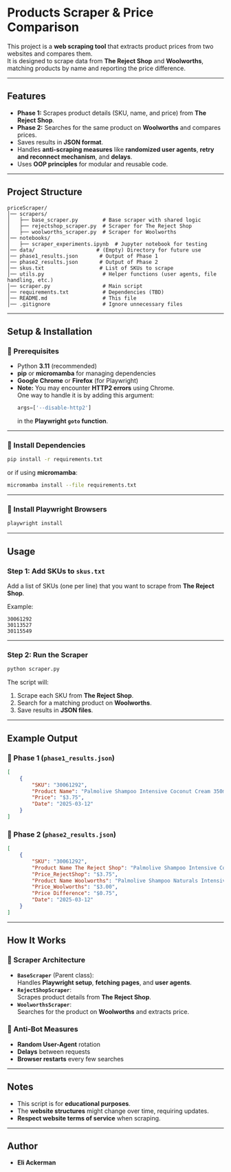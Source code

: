 # Products Scraper & Price Comparison

This project is a **web scraping tool** that extracts product prices from two websites and compares them.  
It is designed to scrape data from **The Reject Shop** and **Woolworths**, matching products by name and reporting the price difference.

---

## Features

- **Phase 1:** Scrapes product details (SKU, name, and price) from **The Reject Shop**.
- **Phase 2:** Searches for the same product on **Woolworths** and compares prices.
- Saves results in **JSON format**.
- Handles **anti-scraping measures** like **randomized user agents**, **retry and reconnect mechanism**, and **delays**.
- Uses **OOP principles** for modular and reusable code.

---

## Project Structure

```
priceScraper/
│── scrapers/
│   ├── base_scraper.py        # Base scraper with shared logic
│   ├── rejectshop_scraper.py  # Scraper for The Reject Shop
│   ├── woolworths_scraper.py  # Scraper for Woolworths
│── notebooks/
│   ├── scraper_experiments.ipynb  # Jupyter notebook for testing
│── data/                    # (Empty) Directory for future use
│── phase1_results.json       # Output of Phase 1
│── phase2_results.json       # Output of Phase 2
│── skus.txt                  # List of SKUs to scrape
│── utils.py                   # Helper functions (user agents, file handling, etc.)
│── scraper.py                 # Main script
│── requirements.txt           # Dependencies (TBD)
│── README.md                  # This file
│── .gitignore                 # Ignore unnecessary files
```

---

## Setup & Installation

### **🔹 Prerequisites**
- Python **3.11** (recommended)
- **pip** or **micromamba** for managing dependencies
- **Google Chrome** or **Firefox** (for Playwright)
- **Note:** You may encounter **HTTP2 errors** using Chrome.  
  One way to handle it is by adding this argument:  
  ```python
  args=['--disable-http2']
  ```
  in the **Playwright `goto` function**.

---

### **🔹 Install Dependencies**

```sh
pip install -r requirements.txt
```

or if using **micromamba**:

```sh
micromamba install --file requirements.txt
```

---

### **🔹 Install Playwright Browsers**

```sh
playwright install
```

---

## Usage

### **Step 1: Add SKUs to `skus.txt`**
Add a list of SKUs (one per line) that you want to scrape from **The Reject Shop**.

Example:
```
30061292
30113527
30115549
```

---

### **Step 2: Run the Scraper**
```sh
python scraper.py
```
The script will:
1. Scrape each SKU from **The Reject Shop**.
2. Search for a matching product on **Woolworths**.
3. Save results in **JSON files**.

---

## Example Output

### **🔹 Phase 1 (`phase1_results.json`)**
```json
[
    {
        "SKU": "30061292",
        "Product Name": "Palmolive Shampoo Intensive Coconut Cream 350mL",
        "Price": "$3.75",
        "Date": "2025-03-12"
    }
]
```

### **🔹 Phase 2 (`phase2_results.json`)**
```json
[
    {
        "SKU": "30061292",
        "Product Name The Reject Shop": "Palmolive Shampoo Intensive Coconut Cream 350mL",
        "Price_RejectShop": "$3.75",
        "Product Name Woolworths": "Palmolive Shampoo Naturals Intensive Moisture 350ml",
        "Price_Woolworths": "$3.00",
        "Price Difference": "$0.75",
        "Date": "2025-03-12"
    }
]
```

---

## How It Works

### **🔹 Scraper Architecture**
- **`BaseScraper`** (Parent class):  
  Handles **Playwright setup**, **fetching pages**, and **user agents**.
- **`RejectShopScraper`**:  
  Scrapes product details from **The Reject Shop**.
- **`WoolworthsScraper`**:  
  Searches for the product on **Woolworths** and extracts price.

### **🔹 Anti-Bot Measures**
- **Random User-Agent** rotation
- **Delays** between requests
- **Browser restarts** every few searches

---

## Notes

- This script is for **educational purposes**.
- The **website structures** might change over time, requiring updates.
- **Respect website terms of service** when scraping.

---

## Author

- **Eli Ackerman**


